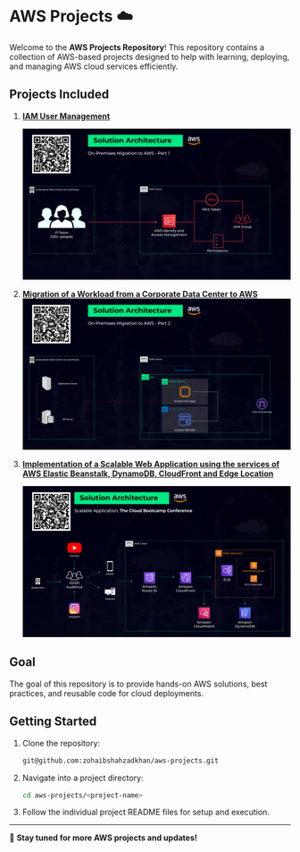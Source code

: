 # AWS Projects ☁️

Welcome to the **AWS Projects Repository**! This repository contains a collection of AWS-based projects designed to help with learning, deploying, and managing AWS cloud services efficiently.

##  Projects Included

1. **[IAM User Management](./IAM/Readme.md)**
   
   ![](./IAM/images/Architecture.png)
2. **[Migration of a Workload from a Corporate Data Center to AWS](./Corporate-DataCenter-Migration//Readme.md)**
   ![](./Corporate-DataCenter-Migration/images/architecture.png)
3. **[Implementation of a Scalable Web Application using the services of AWS Elastic Beanstalk, DynamoDB, CloudFront and Edge Location](./Scalable-App//Readme.md)**

   ![](./Scalable-App/images/architecture.png)

##  Goal

The goal of this repository is to provide hands-on AWS solutions, best practices, and reusable code for cloud deployments.

##  Getting Started

1. Clone the repository:
   ```sh
   git@github.com:zohaibshahzadkhan/aws-projects.git
   ```
2. Navigate into a project directory:
   ```sh
   cd aws-projects/<project-name>
   ```
3. Follow the individual project README files for setup and execution.

---

🔹 **Stay tuned for more AWS projects and updates!**

